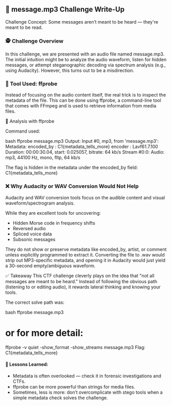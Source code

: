 ## 📁 message.mp3 Challenge Write-Up
Challenge Concept: Some messages aren’t meant to be heard — they're meant to be read.

### 🕵️ Challenge Overview
In this challenge, we are presented with an audio file named message.mp3. The initial intuition might be to analyze the audio waveform, listen for hidden messages, or attempt steganographic decoding via spectrum analysis (e.g., using Audacity). However, this turns out to be a misdirection.

### 🔧 Tool Used: ffprobe
Instead of focusing on the audio content itself, the real trick is to inspect the metadata of the file. This can be done using ffprobe, a command-line tool that comes with FFmpeg and is used to retrieve information from media files.

🧪 Analysis with ffprobe

Command used:

bash
ffprobe message.mp3
Output:
Input #0, mp3, from 'message.mp3':
  Metadata:
    encoded_by      : C1{metadata_tells_more}
    encoder         : Lavf61.7.100
  Duration: 00:00:30.04, start: 0.025057, bitrate: 64 kb/s
  Stream #0:0: Audio: mp3, 44100 Hz, mono, fltp, 64 kb/s

The flag is hidden in the metadata under the encoded_by field:
C1{metadata_tells_more}

### ❌ Why Audacity or WAV Conversion Would Not Help

Audacity and WAV conversion tools focus on the audible content and visual waveform/spectrogram analysis. 

While they are excellent tools for uncovering:

- Hidden Morse code in frequency shifts
- Reversed audio
- Spliced voice data
- Subsonic messages

They do not show or preserve metadata like encoded_by, artist, or comment unless explicitly programmed to extract it.
Converting the file to .wav would strip out MP3-specific metadata, and opening it in Audacity would just yield a 30-second empty/ambiguous waveform.

✅ Takeaway
This CTF challenge cleverly plays on the idea that "not all messages are meant to be heard." Instead of following the obvious path (listening to or editing audio), it rewards lateral thinking and knowing your tools.

The correct solve path was:

bash
ffprobe message.mp3

# or for more detail:
ffprobe -v quiet -show_format -show_streams message.mp3
Flag:  C1{metadata_tells_more}

#### 🧠 Lessons Learned:

- Metadata is often overlooked — check it in forensic investigations and CTFs.
- ffprobe can be more powerful than strings for media files.
- Sometimes, less is more: don’t overcomplicate with stego tools when a simple metadata check solves the challenge.
